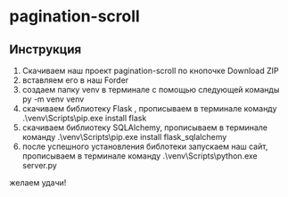 # pagination-scroll

## Инструкция

1. Скачиваем наш проект pagination-scroll по кнопочке Download ZIP
2. вставляем его в наш Forder
3. создаем папку venv в терминале с помощью следующей команды py -m venv venv
4. скачиваем библиотеку Flask , прописываем в терминале команду .\venv\Scripts\pip.exe install flask
5. скачиваем библиотеку SQLAlchemy, прописываем в терминале команду .\venv\Scripts\pip.exe install flask_sqlalchemy
6. после успешного установления библотеки запускаем наш сайт, прописываем в терминале команду .\venv\Scripts\python.exe server.py

желаем удачи!   

